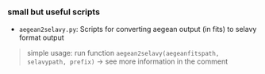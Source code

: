 ### small but useful scripts

- `aegean2selavy.py`: Scripts for converting aegean output (in fits) to selavy format output
> simple usage: run function `aegean2selavy(aegeanfitspath, selavypath, prefix)` -> see more information in the comment
